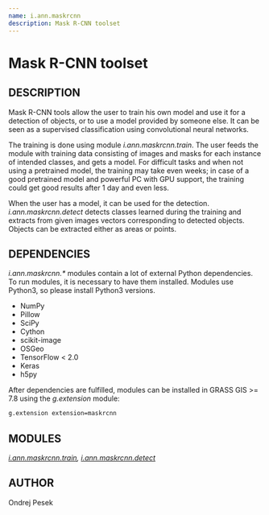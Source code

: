 ```yaml
---
name: i.ann.maskrcnn
description: Mask R-CNN toolset
---
```


# Mask R-CNN toolset

## DESCRIPTION

Mask R-CNN tools allow the user to train his own model and use it for a
detection of objects, or to use a model provided by someone else. It can
be seen as a supervised classification using convolutional neural
networks.

The training is done using module *i.ann.maskrcnn.train*. The user feeds
the module with training data consisting of images and masks for each
instance of intended classes, and gets a model. For difficult tasks and
when not using a pretrained model, the training may take even weeks; in
case of a good pretrained model and powerful PC with GPU support, the
training could get good results after 1 day and even less.

When the user has a model, it can be used for the detection.
*i.ann.maskrcnn.detect* detects classes learned during the training and
extracts from given images vectors corresponding to detected objects.
Objects can be extracted either as areas or points.

## DEPENDENCIES

*i.ann.maskrcnn.\** modules contain a lot of external Python
dependencies. To run modules, it is necessary to have them installed.
Modules use Python3, so please install Python3 versions.

- NumPy
- Pillow
- SciPy
- Cython
- scikit-image
- OSGeo
- TensorFlow \< 2.0
- Keras
- h5py

After dependencies are fulfilled, modules can be installed in GRASS GIS
\>= 7.8 using the *g.extension* module:

```sh
g.extension extension=maskrcnn
```

## MODULES

*[i.ann.maskrcnn.train](i.ann.maskrcnn.train.md),
[i.ann.maskrcnn.detect](i.ann.maskrcnn.detect.md)*

## AUTHOR

Ondrej Pesek
